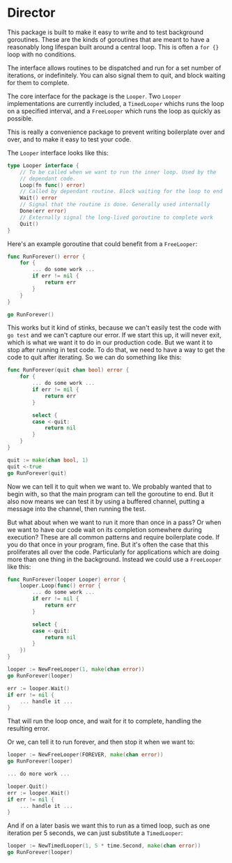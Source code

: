 Director
========

This package is built to make it easy to write and to test background
goroutines. These are the kinds of goroutines that are meant to have a
reasonably long lifespan built around a central loop. This is often a `for {}`
loop with no conditions.

The interface allows routines to be dispatched and run for a set number of
iterations, or indefinitely. You can also signal them to quit, and block
waiting for them to complete.

The core interface for the package is the `Looper`. Two `Looper`
implementations are currently included, a `TimedLooper` whichs runs the loop on
a specified interval, and a `FreeLooper` which runs the loop as quickly as
possible.

This is really a convenience package to prevent writing boilerplate over and
over, and to make it easy to test your code.

The `Looper` interface looks like this:

```go
type Looper interface {
	// To be called when we want to run the inner loop. Used by the
	// dependant code.
	Loop(fn func() error)
	// Called by dependant routine. Block waiting for the loop to end
	Wait() error
	// Signal that the routine is done. Generally used internally
	Done(err error)
	// Externally signal the long-lived goroutine to complete work
	Quit()
}
```

Here's an example goroutine that could benefit from a `FreeLooper`:

```go
func RunForever() error {
	for {
		... do some work ...
		if err != nil {
			return err
		}
	}
}

go RunForever()
```

This works but it kind of stinks, because we can't easily test the code with
`go test` and we can't capture our error. If we start this up, it will never
exit, which is what we want it to do in our production code. But we want it to
stop after running in test code. To do that, we need to have a way to get the
code to quit after iterating. So we can do something like this:

```go
func RunForever(quit chan bool) error {
	for {
		... do some work ...
		if err != nil {
			return err
		}

		select {
		case <-quit:
			return nil
		}
	}
}

quit := make(chan bool, 1)
quit <-true
go RunForever(quit)
```

Now we can tell it to quit when we want to. We probably wanted that to begin
with, so that the main program can tell the goroutine to end. But it also now
means we can test it by using a buffered channel, putting a message into the
channel, then running the test.

But what about when we want to run it more than once in a pass? Or when we want
to have our code wait on its completion somewhere during execution? These are
all common patterns and require boilerplate code.  If you do that once in your
program, fine. But it's often the case that this proliferates all over the
code. Particularly for applications which are doing more than one thing in the
background. Instead we could use a `FreeLooper` like this:

```go
func RunForever(looper Looper) error {
	looper.Loop(func() error {
		... do some work ...
		if err != nil {
			return err
		}

		select {
		case <-quit:
			return nil
		}
	})
}

looper := NewFreeLooper(1, make(chan error))
go RunForever(looper)

err := looper.Wait()
if err != nil {
	... handle it ...
}
```

That will run the loop once, and wait for it to complete, handling the
resulting error.

Or we, can tell it to run forever, and then stop it when we want to:

```go
looper := NewFreeLooper(FOREVER, make(chan error))
go RunForever(looper)

... do more work ...

looper.Quit()
err := looper.Wait()
if err != nil {
	... handle it ...
}

```

And if on a later basis we want this to run as a timed loop, such as one
iteration per 5 seconds, we can just substitute a `TimedLooper`:

```go
looper := NewTimedLooper(1, 5 * time.Second, make(chan error))
go RunForever(looper)
```
